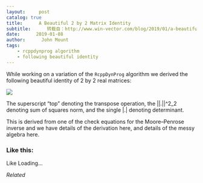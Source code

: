 ```yaml
---
layout:     post
catalog: true
title:      A Beautiful 2 by 2 Matrix Identity
subtitle:      转载自：http://www.win-vector.com/blog/2019/01/a-beautiful-2-by-2-matrix-identity/
date:      2019-01-08
author:      John Mount
tags:
    - rcppdynprog algorithm
    - following beautiful identity
---
```


While working on a variation of the `RcppDynProg` algorithm we derived the following beautiful identity of 2 by 2 real matrices:


![](https://i2.wp.com/www.win-vector.com/blog/wp-content/uploads/2019/01/identity.png?w=660)



The superscript “top” denoting the transpose operation, the ||.||^2_2 denoting sum of squares norm, and the single |.| denoting determinant.


This is derived from one of the check equations for the Moore–Penrose inverse and we have details of the derivation here, and details of the messy algebra here.

### Like this:

Like Loading...


*Related*

